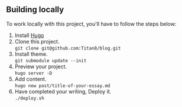 ## Building locally

To work locally with this project, you'll have to follow the steps below:

1. Install [Hugo](http://gohugo.io/)
2. Clone this project.  
  `git clone git@github.com:Titan8/blog.git`
3. Install theme.  
  `git submodule update --init`
4. Preview your project.  
  `hugo server -D`
5. Add content.  
  `hugo new post/title-of-your-essay.md`
6. Have completed your writing, Deploy it.  
  `./deploy.sh`
